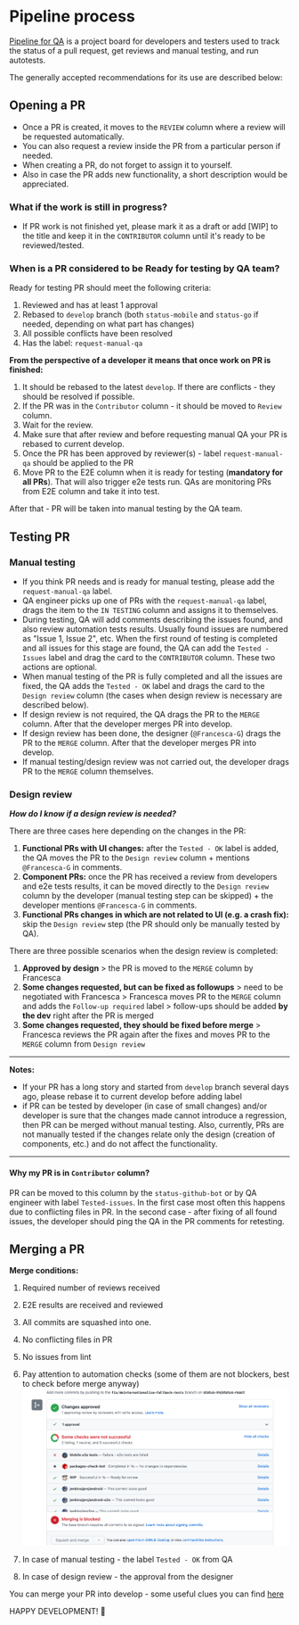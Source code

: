 # Pipeline process

[Pipeline for QA](https://github.com/status-im/status-mobile/projects/7) is a project board for developers and testers used to track the status of a pull request, get reviews and manual testing, and run autotests.

The generally accepted recommendations for its use are described below:

## Opening a PR
- Once a PR is created, it moves to the ```REVIEW``` column where a review will be requested automatically.
- You can also request a review inside the PR from a particular person if needed.
- When creating a PR, do not forget to assign it to yourself.
- Also in case the PR adds new functionality, a short description would be appreciated.

### What if the work is still in progress?

- If PR work is not finished yet, please mark it as a draft or add [WIP] to the title and keep it in the `CONTRIBUTOR` column until it's ready to be reviewed/tested.


### When is a PR considered to be Ready for testing by QA team?   
Ready for testing PR should meet the following criteria: 

1. Reviewed and has at least 1 approval
2. Rebased to `develop` branch (both `status-mobile` and `status-go` if needed, depending on what part has changes) 
3. All possible conflicts have been resolved 
4. Has the label: `request-manual-qa`

**From the perspective of a developer it means that once work on PR is finished:**

1. It should be rebased to the latest `develop`. If there are conflicts - they should be resolved if possible.
2. If the PR was in the `Contributor` column - it should be moved to `Review` column.
3. Wait for the review.
4. Make sure that after review and before requesting manual QA your PR is rebased to current develop.
5. Once the PR has been approved by reviewer(s) - label `request-manual-qa` should be applied to the PR
6. Move PR to the E2E column when it is ready for testing (**mandatory for all PRs**). That will also trigger e2e tests run. QAs are monitoring PRs from E2E column and take it into test. 

After that - PR will be taken into manual testing by the QA team.

## Testing PR

### Manual testing
- If you think PR needs and is ready for manual testing, please add the ```request-manual-qa``` label. 
- QA engineer picks up one of PRs with the ```request-manual-qa``` label, drags the item to the ```IN TESTING``` column and assigns it to themselves.
- During testing, QA will add comments describing the issues found, and also review automation tests results.
Usually found issues are numbered as "Issue 1, Issue 2", etc.
When the first round of testing is completed and all issues for this stage are found, the QA can add the ```Tested - Issues``` label and drag the card to the ```CONTRIBUTOR``` column. These two actions are optional.
- When manual testing of the PR is fully completed and all the issues are fixed, the QA adds the ```Tested - OK``` label and drags the card to the ```Design review``` column (the cases when design review is necessary are described below).
- If design review is not required, the QA drags the PR to the ```MERGE``` column. After that the developer merges PR into develop.
- If design review has been done, the designer (```@Francesca-G```) drags the PR to the ```MERGE``` column.
After that the developer merges PR into develop.
- If manual testing/design review was not carried out, the developer drags PR to the ```MERGE``` column themselves.

### Design review
_**How do I know if a design review is needed?**_

There are three cases here depending on the changes in the PR:
1. **Functional PRs with UI changes:** after the ```Tested - OK``` label is added, the QA moves the PR to the ```Design review``` column + mentions ```@Francesca-G``` in comments. 
2. **Component PRs:** once the PR has received a review from developers and e2e tests results, it can be moved directly to the ```Design review``` column by the developer (manual testing step can be skipped) + the developer mentions ```@Francesca-G``` in comments.
3. **Functional PRs changes in which are not related to UI (e.g. a crash fix):** skip the ```Design review``` step (the PR should only be manually tested by QA).

There are three possible scenarios when the design review is completed:
1. **Approved by design**  > the PR is moved to the ```MERGE``` column by Francesca
2. **Some changes requested, but can be fixed as followups** > need to be negotiated with Francesca  > Francesca moves PR to the ```MERGE``` column and adds the ```Follow-up required``` label >  follow-ups should be added **by the dev** right after the PR is merged
3. **Some changes requested, they should be fixed before merge** > Francesca reviews the PR again after the fixes and moves PR to the ```MERGE``` column from ```Design review```

---
**Notes:**
- If your PR has a long story and started from `develop` branch several days ago, please rebase it to current develop before adding label
- if PR can be tested by developer (in case of small changes) and/or developer is sure that the changes made cannot introduce a regression, then PR can be merged without manual testing. Also, currently, PRs are not manually tested if the changes relate only the design (creation of components, etc.) and do not affect the functionality.
---        

#### Why my PR is in `Contributor` column?
PR can be moved to this column by the ```status-github-bot``` or by QA engineer with label `Tested-issues`.
In the first case most often this happens due to conflicting files in PR.
In the second case - after fixing of all found issues, the developer should ping the QA in the PR comments for retesting.

## Merging a PR
**Merge conditions:**
1. Required number of reviews received
2. E2E results are received and reviewed
3. All commits are squashed into one.
4. No conflicting files in PR
5. No issues from lint
6. Pay attention to automation checks (some of them are not blockers, best to check before merge anyway)
![](images/pipeline-process/automation-checks.png)


6. In case of manual testing - the label ```Tested - OK``` from QA
7. In case of design review - the approval from the designer


You can merge your PR into develop - some useful clues you can find [here](https://notes.status.im/setup-e2e#3-Merging-PR) 

HAPPY DEVELOPMENT! :tada: 
